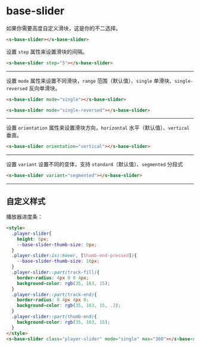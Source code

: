 # base-slider

如果你需要高度自定义滑块，这是你的不二选择。

```html preview
<s-base-slider></s-base-slider>
```

设置 `step` 属性来设置滑块的间隔。

```html preview
<s-base-slider step="5"></s-base-slider>
```

---

设置 `mode` 属性来设置不同滑块，`range` 范围（默认值）、`single` 单滑块、`single-reversed` 反向单滑块。

```html preview
<s-base-slider mode="single"></s-base-slider>
```

```html preview
<s-base-slider mode="single-reversed"></s-base-slider>
```

---

设置 `orientation` 属性来设置滑块方向，`horizontal` 水平（默认值）、`vertical` 垂直。

```html preview
<s-base-slider orientation="vertical"></s-base-slider>
```

---

设置 `variant` 设置不同的变体，支持 `standard`（默认值）、`segmented` 分段式

```html preview
<s-base-slider variant="segmented"></s-base-slider>
```

---

## 自定义样式

播放器进度条：

```html preview
<style>
  .player-slider{
    height: 6px;
    --base-slider-thumb-size: 0px;
  }
  .player-slider:is(:hover, [thumb-end-pressed]){
    --base-slider-thumb-size: 16px;
  }
  .player-slider::part(track-fill){
    border-radius: 4px 0 0 4px;
    background-color: rgb(35, 163, 15);
  }
  .player-slider::part(track-end){
    border-radius: 0 4px 4px 0;
    background-color: rgb(35, 163, 15, .2);
  }
  .player-slider::part(thumb-end){
    background-color: rgb(35, 163, 15);
  }
</style>
<s-base-slider class="player-slider" mode="single" max="360"></s-base-slider>
```
